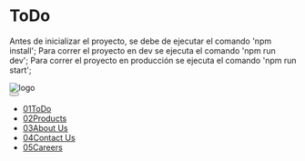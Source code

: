 # ToDo
Antes de inicializar el proyecto, se debe de ejecutar el comando 'npm install';
Para correr el proyecto en dev se ejecuta el comando 'npm run dev';
Para correr el proyecto en producción se ejecuta el comando 'npm run start';
        <div>
          <img src="assets/logo.svg" alt="logo" class="logo">     
        </div>
        <button class="menu-toggle" aria-controls="primary-navigation" aria-expanded="false">
          <span class="sr-only"></span>
        </button>
        <nav>
          <ul id="primary-navigation" data-visible="false" class="primary-navigation flex">
            <li class="navs active"><a href="#"><span aria-hidden="true">01</span>ToDo</a></li>
            <li class="navs"><a href="#"><span aria-hidden="true">02</span>Products</a></li>
            <li class="navs"><a href="#"><span aria-hidden="true">03</span>About Us</a></li>
            <li class="navs"><a href="#"><span aria-hidden="true">04</span>Contact Us</a></li>
            <li class="navs"><a href="#"><span aria-hidden="true">05</span>Careers</a></li>
          </ul>
        </nav>